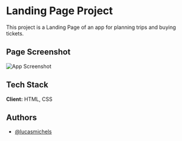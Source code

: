 
# Landing Page Project

This project is a Landing Page of an app for planning trips and buying tickets.


## Page Screenshot

![App Screenshot](https://i.imgur.com/rSQYIeU.png)


## Tech Stack

**Client:** HTML, CSS



## Authors

- [@lucasmichels](https://www.github.com/lucasmichels)